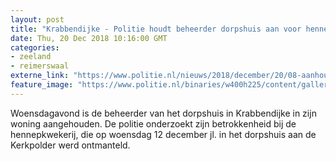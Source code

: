 ```yaml
---
layout: post
title: "Krabbendijke - Politie houdt beheerder dorpshuis aan voor hennepkwekerij"
date: Thu, 20 Dec 2018 10:16:00 GMT
categories: 
- zeeland 
- reimerswaal 
externe_link: "https://www.politie.nl/nieuws/2018/december/20/08-aanhouding-krabbendijke.html"
feature_image: "https://www.politie.nl/binaries/w400h225/content/gallery/politie/stockfotos/drugs/agent-heeft-hennepplant-in-handen.jpg"
---
```


Woensdagavond is de beheerder van het dorpshuis in Krabbendijke in zijn woning aangehouden. De politie onderzoekt zijn betrokkenheid bij de hennepkwekerij, die op woensdag 12 december jl. in het dorpshuis aan de Kerkpolder werd ontmanteld.
